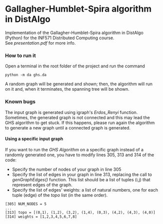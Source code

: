 # Gallagher-Humblet-Spira algorithm in DistAlgo
Implementation of the Gallagher-Humblet-Spira algorithm in DistAlgo (Python) for the INF571 Distributed Computing course.<br>
See *presentation.pdf* for more info.

### How to run it
Open a terminal in the root folder of the project and run the command
```
python -m da ghs.da
```
A random graph will be generated and shown; then, the algorithm will run on it and, when it terminates, the spanning tree will be shown.


### Known bugs
The input graph is generated using igraph's *Erdos_Renyi* function. Sometimes, the generated graph is not connected and this may lead the GHS algorithm to get stuck. If this happens, please run again the algorithm to generate a new graph until a connected graph is generated.

#### Using a specific input graph
If you want to run the *GHS Algorithm* on a specific graph instead of a randomly generated one, you have to modify lines 305, 313 and 314 of the code:
- Specify the number of nodes of your graph in line 305
- Specify the list of edges in your graph in line 313, replacing the call to *genGraphEdges()* function. This list should be a list of tuples (i,j) that represent edges of the graph.
- Specify the list of edges' weights: a list of natural numbers, one for each tuple (edge) of the *topo* list (in the same order).

```
[305] NUM_NODES = 5
...
[313] topo = [(0,1), (1,2), (3,2), (1,4), (0,3), (4,2), (4,3), (4,0)]
[314] weights = [1,2,3,4,5,6,7,8]
```

